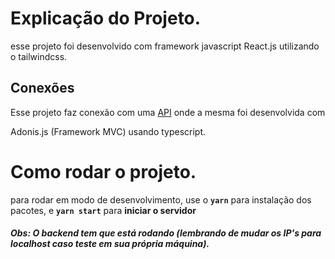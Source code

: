 # Explicação do Projeto.

<p class="bold">esse projeto foi desenvolvido com framework javascript React.js utilizando o tailwindcss.<p>

## Conexões

Esse projeto faz conexão com uma [API](https://github.com/VictorAndrade11/fastfoodapi) onde a mesma foi desenvolvida com <p class="bold">Adonis.js (Framework MVC) usando typescript.</p>

# Como rodar o projeto.
para rodar em modo de desenvolvimento, use o **```yarn```** para instalação dos pacotes, e **```yarn start```** para **iniciar o servidor**
##### Obs: O backend tem que está rodando (lembrando de mudar os IP's para localhost caso teste em sua própria máquina).
